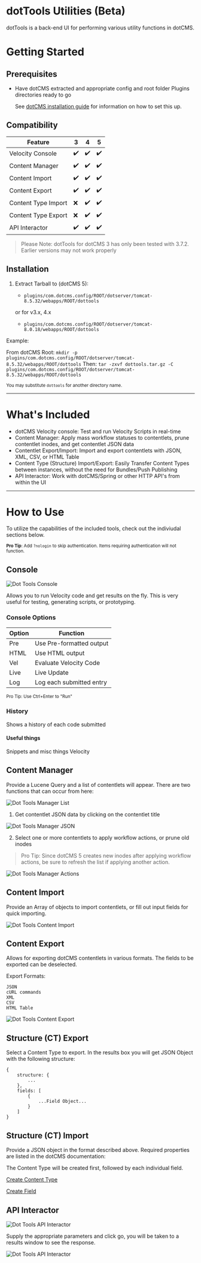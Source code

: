 # dotTools Utilities (Beta)

dotTools is a back-end UI for performing various utility functions in dotCMS.


# Getting Started

## Prerequisites

* Have dotCMS extracted and appropriate config and root folder Plugins directories ready to go

&nbsp;&nbsp;&nbsp;&nbsp;&nbsp;
See [dotCMS installation guide](https://github.com/x0rsw1tch/DotCMSVelocity/blob/master/dotcms-installation.md#dotcms-installation-1) for information on how to set this up.


## Compatibility

| Feature             | 3                  | 4                  | 5        
| --------------------|--------------------|--------------------|-------------------
| Velocity Console    | :heavy_check_mark: | :heavy_check_mark: | :heavy_check_mark:
| Content Manager     | :heavy_check_mark: | :heavy_check_mark: | :heavy_check_mark:
| Content Import      | :heavy_check_mark: | :heavy_check_mark: | :heavy_check_mark:
| Content Export      | :heavy_check_mark: | :heavy_check_mark: | :heavy_check_mark:
| Content Type Import | :x:                | :heavy_check_mark: | :heavy_check_mark:
| Content Type Export | :x:                | :heavy_check_mark: | :heavy_check_mark:
| API Interactor      | :heavy_check_mark: | :heavy_check_mark: | :heavy_check_mark:

> Please Note: dotTools for dotCMS 3 has only been tested with 3.7.2. Earlier versions may not work properly


## Installation

1. Extract Tarball to (dotCMS 5):
    + `plugins/com.dotcms.config/ROOT/dotserver/tomcat-8.5.32/webapps/ROOT/dottools`
	
	or for v3.x, 4.x
	
	+ `plugins/com.dotcms.config/ROOT/dotserver/tomcat-8.0.18/webapps/ROOT/dottools`

Example: 

From dotCMS Root: `mkdir -p  plugins/com.dotcms.config/ROOT/dotserver/tomcat-8.5.32/webapps/ROOT/dottools`
Then: `tar -zxvf dottools.tar.gz -C plugins/com.dotcms.config/ROOT/dotserver/tomcat-8.5.32/webapps/ROOT/dottools`

<sub>You may substitute `dottools` for another directory name.</sub>

---
# What's Included

* dotCMS Velocity console: Test and run Velocity Scripts in real-time
* Content Manager: Apply mass workflow statuses to contentlets, prune contentlet inodes, and get contentlet JSON data
* Contentlet Export/Import: Import and export contentlets with JSON, XML, CSV, or HTML Table
* Content Type (Structure) Import/Export: Easily Transfer Content Types between instances, without the need for Bundles/Push Publishing
* API Interactor: Work with dotCMS/Spring or other HTTP API's from within the UI


---
# How to Use

To utilize the capabilities of the included tools, check out the indiviudal sections below.

<sub>**Pro Tip**: Add `?nologin` to skip authentication. Items requiring authentication will not function.</sub>

## Console

![Dot Tools Console](tools-console.png)

Allows you to run Velocity code and get results on the fly. This is very useful for testing, generating scripts, or prototyping.

### Console Options

| Option  | Function
| ------- |--------------
| Pre     | Use Pre-formatted output
| HTML    | Use HTML output
| Vel     | Evaluate Velocity Code
| Live    | Live Update
| Log     | Log each submitted entry

<sub>Pro Tip: Use Ctrl+Enter to "Run"</sub>

### History

Shows a history of each code submitted 

#### Useful things

Snippets and misc things Velocity

## Content Manager

Provide a Lucene Query and a list of contentlets will appear. There are two functions that can occur from here:

![Dot Tools Manager List](tools-manager-list.png)


1. Get contentlet JSON data by clicking on the contentlet title

![Dot Tools Manager JSON](tools-manager-json.png)


2. Select one or more contentlets to apply workflow actions, or prune old inodes

 > Pro Tip: Since dotCMS 5 creates new inodes after applying workflow actions, be sure to refresh the list if applying another action.

![Dot Tools Manager Actions](tools-manager-actions.png)

## Content Import

Provide an Array of objects to import contentlets, or fill out input fields for quick importing. 

![Dot Tools Content Import](tools-content-import.png)


## Content Export

Allows for exporting dotCMS contentlets in various formats. The fields to be exported can be deselected.

Export Formats:
```
JSON
cURL commands
XML
CSV
HTML Table
```

![Dot Tools Content Export](tools-content-export.png)


## Structure (CT) Export

Select a Content Type to export. In the results box you will get JSON Object with the following structure:

```
{
	structure: {
		...
	},
	fields: [
		{
			...Field Object...
		}
	]
}

```


## Structure (CT) Import

Provide a JSON object in the format described above. Required properties are listed in the dotCMS documentation:

The Content Type will be created first, followed by each individual field.

[Create Content Type](https://dotcms.com/docs/latest/content-type-api#createContentType)

[Create Field](https://dotcms.com/docs/latest/fields-content-type-api#createField)


## API Interactor

![Dot Tools API Interactor](tools-api-interactor.png)

Supply the appropriate parameters and click go, you will be taken to a results window to see the response.

![Dot Tools API Interactor](tools-api-interactor-result.png)